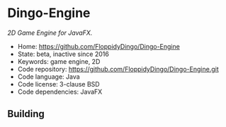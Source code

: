 # Dingo-Engine

_2D Game Engine for JavaFX._

- Home: https://github.com/FloppidyDingo/Dingo-Engine
- State: beta, inactive since 2016
- Keywords: game engine, 2D
- Code repository: https://github.com/FloppidyDingo/Dingo-Engine.git
- Code language: Java
- Code license: 3-clause BSD
- Code dependencies: JavaFX

## Building


